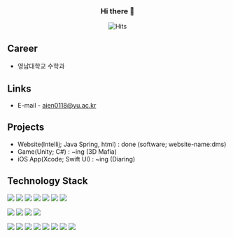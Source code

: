 
<div align="center">
  
  ### Hi there 👋
![Hits](https://hits.seeyoufarm.com/api/count/incr/badge.svg?url=https%3A%2F%2Fgithub.com%2FIENFI%2Fhit-counter&count_bg=%23EDEFEC&title_bg=%23FBC7C7&icon=sketch.svg&icon_color=%23A68E8E&title=hits&edge_flat=false)

</div>
<!--
**IENFI/IENFI** is a ✨ _special_ ✨ repository because its `README.md` (this file) appears on your GitHub profile.

Here are some ideas to get you started:

- 🔭 I’m currently working on ...
- 🌱 I’m currently learning ...
- 👯 I’m looking to collaborate on ...
- 🤔 I’m looking for help with ...
- 💬 Ask me about ...
- 📫 How to reach me: ...
- 😄 Pronouns: ...
- ⚡ Fun fact: ...
-->

## Introduction
[![IENFI's GitHub stats](https://github-readme-stats.vercel.app/api?username=IENFI&hide=contribs,prs&show=prs_merged,prs_merged_percentage&show_icons=true&theme=swift)](https://github.com/IENFI/github-readme-stats)

<!--
테마로 vue, ambient_gradient도 괜찮다
-->

## Career
- 영남대학교 수학과

## Links
- E-mail - aien0118@yu.ac.kr

## Projects
- Website(Intellij; Java Spring, html) : done (software; website-name:dms)
- Game(Unity; C#) : ~ing (3D Mafia)
- iOS App(Xcode; Swift UI) : ~ing (Diaring)

## Technology Stack
<img src="https://img.shields.io/badge/-A8B9CC?style=flat-square&logo=c&logoColor=white"/> <img src="https://img.shields.io/badge/-512BD4?style=flat-square&logo=csharp&logoColor=white"/> <img src="https://img.shields.io/badge/-00599C?style=flat-square&logo=cplusplus&logoColor=white"/> <img src="https://img.shields.io/badge/Spring-6DB33F?style=flat-square&logo=spring&logoColor=white"/> <img src="https://img.shields.io/badge/HTML-E34F26?style=flat-square&logo=html5&logoColor=white"/> <img src="https://img.shields.io/badge/Python-3776AB?style=flat-square&logo=python&logoColor=white"/> <img src="https://img.shields.io/badge/Swift-F05138?style=flat-square&logo=swift&logoColor=white"/>

<img src="https://img.shields.io/badge/Oracle-F80000?style=flat-square&logo=oracle&logoColor=white"/> <img src="https://img.shields.io/badge/Linux-FCC624?style=flat-square&logo=linux&logoColor=white"/> <img src="https://img.shields.io/badge/MySQL-4479A1?style=flat-square&logo=mysql&logoColor=white"/> <img src="https://img.shields.io/badge/Eclipse IDE-2C2255?style=flat-square&logo=eclipseide&logoColor=white"/>

<img src="https://img.shields.io/badge/GitHub-181717?style=flat-square&logo=github&logoColor=white"/> <img src="https://img.shields.io/badge/VS-5C2D91?style=flat-square&logo=visualstudio&logoColor=white"/> <img src="https://img.shields.io/badge/VSCode-007ACC?style=flat-square&logo=visualstudiocode&logoColor=white"/> <img src="https://img.shields.io/badge/Xcode-147EFB?style=flat-square&logo=xcode&logoColor=white"/> <img src="https://img.shields.io/badge/Intellij-000000?style=flat-square&logo=intellijidea&logoColor=white"/> <img src="https://img.shields.io/badge/Anaconda-44A833?style=flat-square&logo=anaconda&logoColor=white"/> <img src="https://img.shields.io/badge/VirtualBox-183A61?style=flat-square&logo=virtualbox&logoColor=white"/> <img src="https://img.shields.io/badge/Unity-000000?style=flat-square&logo=unity&logoColor=white"/> 

